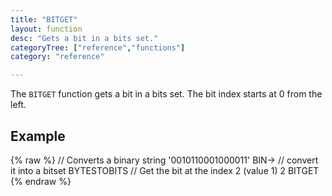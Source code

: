 ```yaml
---
title: "BITGET"
layout: function
desc: "Gets a bit in a bits set."
categoryTree: ["reference","functions"]
category: "reference"

---
```


The `BITGET` function gets a bit in a bits set.
The bit index starts at 0 from the left.

## Example ##

{% raw %}
<warp10-warpscript-widget backend="{{backend}}"  exec-endpoint="{{execEndpoint}}">
// Converts a binary string
'0010110001000011' BIN->
// convert it into a bitset
BYTESTOBITS
// Get the bit at the index 2 (value 1)
2
BITGET
</warp10-warpscript-widget>
{% endraw %}  